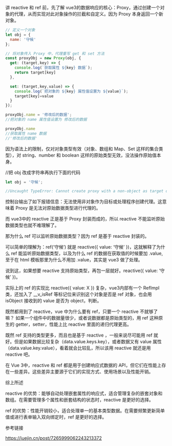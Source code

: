 讲 reactive 和 ref 前，先了解 vue3的数据响应的核心：Proxy，通过创建一个对象的代理，从而实现对此对象操作的拦截和自定义。因为 Proxy 本身返回一个新对象。
```javascript
// 定义一个对象
let obj = {
  name: '守候'
};

// 将对象传入 Proxy 中，代理重写 get 和 set 方法
const proxyObj = new Proxy(obj, {
  get: (target,key) => {
    console.log(`获取属性 ${key} 数据`);
    return target[key]
  },

  set: (target,key,value) => {
    console.log(`把对象的 ${key} 属性值设置为 ${value}`);
    target[key]=value
  }
});

proxyObj.name = '修改后的数据';
//把对象的 name 属性值设置为 修改后的数据

proxyObj.name
//获取属性 name 数据
//'修改后的数据'
```
因为语法上的限制，仅对对象类型有效（对象、数组和 Map、Set 这样的集合类型），对 string、number 和 boolean 这样的原始类型无效，没法操作原始值本身。

//把 obj 改成字符串再执行下面的代码
```javascript
let obj = '守候';

//Uncaught TypeError: Cannot create proxy with a non-object as target or handler
```
控制台输出了如下报错信息：无法使用非对象作为目标或处理程序创建代理。这意味着 Proxy 是无法对原始数据类型进行代理的。

而 vue3中的 reactive 正是基于 Proxy 封装而成的，所以 reactive 不能监听原始数据类型也就不难理解了。

那为什么 ref 可以监听原始数据类型？因为 ref 是基于 reactive 封装的。

可以简单的理解为：ref(‘守候’) 就是 reactive({ value: ‘守候’ })，这就解释了为什么 ref 能监听原始数据类型，以及为什么 ref 的数据在获取值的时候要加 .value, 至于在 html 模板那里为什么不用加 .value，其实是 vue3 做了处理。

说到这，如果想要 reactive 支持原始类型，再包一层就好。reactive({ value: ‘守候’ })。

实际上的 ref 的实现比 reactive({ value: X }) 复杂，vue3内部有一个 RefImpl 类，还加入了 __v_isRef 等标记位来识别这个对象是否是 ref 对象，也会用 isObject 接收到的 value 是否为 object，判断。

既然都用到了 reactive，vue 中为什么要有 ref，只要一个 reactive 不就够了嘛？
如果一个组件中的数据量很少，或者说数据都是原始类型的，用 ref 这种原生的 getter，setter，性能上比 reactive 里面的递归代理更高。

既然 ref 支持的类型更多，而且也是基于 reactive ，一般来说尽可能用 ref 就好。但是如果数据比较复杂（data.value.keys.key），或者数据又有 value 属性（data.value.key.value），看着就会比较乱，所以该用 reactive 就还是用 reactive 吧。

在 Vue 3中，reactive 和 ref 都是用于创建响应式数据的 API，但它们在性能上存在一些差异。这些差异主要源于它们的实现方式、使用场景以及性能开销。

综上所述

‌reactive 的优势‌：能够自动处理嵌套属性的响应式，适合管理复杂的嵌套对象和数组。在需要管理多个属性和嵌套结构的状态时，reactive 是更好的选择。

‌ref 的优势‌：性能开销较小，适合处理单一的基本类型数据。在需要频繁更新简单值或进行表单输入双向绑定时，ref 是更好的选择。

参考链接

https://juejin.cn/post/7265999062243213372